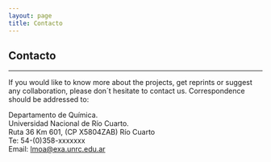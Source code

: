 ```yaml
---
layout: page
title: Contacto
---
```


## Contacto
-------

If you would like to know more about the projects, get reprints or suggest any collaboration, please don´t hesitate to contact us. Correspondence should be addressed to:

Departamento de Química.  
Universidad Nacional de Río Cuarto.  
Ruta 36 Km 601, (CP X5804ZAB) Río Cuarto  
Te: 54-(0)358-xxxxxxx  
Email: lmoa@exa.unrc.edu.ar
